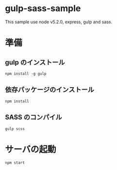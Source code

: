 # gulp-sass-sample
This sample use node v5.2.0, express, gulp and sass.

# 準備  
## gulp のインストール  
```
npm install -g gulp
```  

## 依存パッケージのインストール  
```
npm install
```

## SASS のコンパイル  
```
gulp scss
```

# サーバの起動  
```
npm start
```


